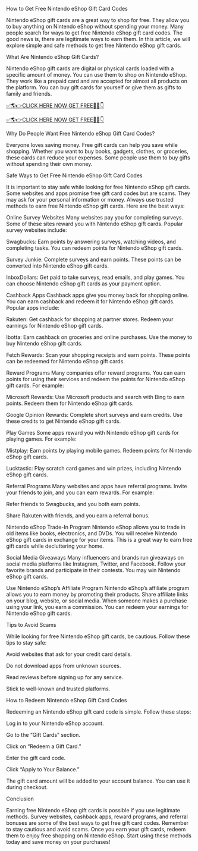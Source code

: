 How to Get Free Nintendo eShop Gift Card Codes

Nintendo eShop gift cards are a great way to shop for free. They allow you to buy anything on Nintendo eShop without spending your money. Many people search for ways to get free Nintendo eShop gift card codes. The good news is, there are legitimate ways to earn them. In this article, we will explore simple and safe methods to get free Nintendo eShop gift cards.

What Are Nintendo eShop Gift Cards?

Nintendo eShop gift cards are digital or physical cards loaded with a specific amount of money. You can use them to shop on Nintendo eShop. They work like a prepaid card and are accepted for almost all products on the platform. You can buy gift cards for yourself or give them as gifts to family and friends.

[✅🌎👉CLICK HERE NOW GET FREE📌✅👇](https://they.rf.gd/es/)

[✅🌎👉CLICK HERE NOW GET FREE📌✅👇](https://they.rf.gd/es/)

Why Do People Want Free Nintendo eShop Gift Card Codes?

Everyone loves saving money. Free gift cards can help you save while shopping. Whether you want to buy books, gadgets, clothes, or groceries, these cards can reduce your expenses. Some people use them to buy gifts without spending their own money.

Safe Ways to Get Free Nintendo eShop Gift Card Codes

It is important to stay safe while looking for free Nintendo eShop gift cards. Some websites and apps promise free gift card codes but are scams. They may ask for your personal information or money. Always use trusted methods to earn free Nintendo eShop gift cards. Here are the best ways:

Online Survey Websites Many websites pay you for completing surveys. Some of these sites reward you with Nintendo eShop gift cards. Popular survey websites include:

Swagbucks: Earn points by answering surveys, watching videos, and completing tasks. You can redeem points for Nintendo eShop gift cards.

Survey Junkie: Complete surveys and earn points. These points can be converted into Nintendo eShop gift cards.

InboxDollars: Get paid to take surveys, read emails, and play games. You can choose Nintendo eShop gift cards as your payment option.

Cashback Apps Cashback apps give you money back for shopping online. You can earn cashback and redeem it for Nintendo eShop gift cards. Popular apps include:

Rakuten: Get cashback for shopping at partner stores. Redeem your earnings for Nintendo eShop gift cards.

Ibotta: Earn cashback on groceries and online purchases. Use the money to buy Nintendo eShop gift cards.

Fetch Rewards: Scan your shopping receipts and earn points. These points can be redeemed for Nintendo eShop gift cards.

Reward Programs Many companies offer reward programs. You can earn points for using their services and redeem the points for Nintendo eShop gift cards. For example:

Microsoft Rewards: Use Microsoft products and search with Bing to earn points. Redeem them for Nintendo eShop gift cards.

Google Opinion Rewards: Complete short surveys and earn credits. Use these credits to get Nintendo eShop gift cards.

Play Games Some apps reward you with Nintendo eShop gift cards for playing games. For example:

Mistplay: Earn points by playing mobile games. Redeem points for Nintendo eShop gift cards.

Lucktastic: Play scratch card games and win prizes, including Nintendo eShop gift cards.

Referral Programs Many websites and apps have referral programs. Invite your friends to join, and you can earn rewards. For example:

Refer friends to Swagbucks, and you both earn points.

Share Rakuten with friends, and you earn a referral bonus.

Nintendo eShop Trade-In Program Nintendo eShop allows you to trade in old items like books, electronics, and DVDs. You will receive Nintendo eShop gift cards in exchange for your items. This is a great way to earn free gift cards while decluttering your home.

Social Media Giveaways Many influencers and brands run giveaways on social media platforms like Instagram, Twitter, and Facebook. Follow your favorite brands and participate in their contests. You may win Nintendo eShop gift cards.

Use Nintendo eShop’s Affiliate Program Nintendo eShop’s affiliate program allows you to earn money by promoting their products. Share affiliate links on your blog, website, or social media. When someone makes a purchase using your link, you earn a commission. You can redeem your earnings for Nintendo eShop gift cards.

Tips to Avoid Scams

While looking for free Nintendo eShop gift cards, be cautious. Follow these tips to stay safe:

Avoid websites that ask for your credit card details.

Do not download apps from unknown sources.

Read reviews before signing up for any service.

Stick to well-known and trusted platforms.

How to Redeem Nintendo eShop Gift Card Codes

Redeeming an Nintendo eShop gift card code is simple. Follow these steps:

Log in to your Nintendo eShop account.

Go to the “Gift Cards” section.

Click on “Redeem a Gift Card.”

Enter the gift card code.

Click “Apply to Your Balance.”

The gift card amount will be added to your account balance. You can use it during checkout.

Conclusion

Earning free Nintendo eShop gift cards is possible if you use legitimate methods. Survey websites, cashback apps, reward programs, and referral bonuses are some of the best ways to get free gift card codes. Remember to stay cautious and avoid scams. Once you earn your gift cards, redeem them to enjoy free shopping on Nintendo eShop. Start using these methods today and save money on your purchases!
